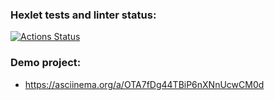 ### Hexlet tests and linter status:

[![Actions Status](https://github.com/bbngpw/frontend-project-lvl2/workflows/hexlet-check/badge.svg)](https://github.com/bbngpw/frontend-project-lvl2/actions)

### Demo project:

- https://asciinema.org/a/OTA7fDg44TBiP6nXNnUcwCM0d
